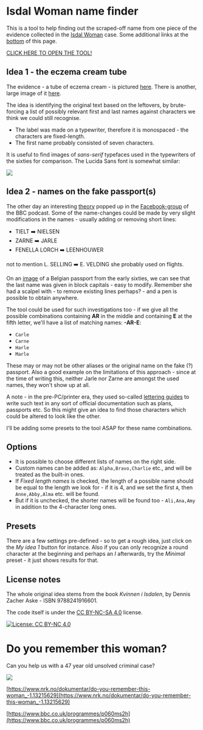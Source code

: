 # Isdal Woman name finder
This is a tool to help finding out the scraped-off name from one piece of the evidence collected in the [Isdal Woman](https://en.wikipedia.org/wiki/Isdal_Woman) case. Some additional links at the [bottom](#do-you-remember-this-woman?) of this page.

[CLICK HERE TO OPEN THE TOOL!](isdal.html)

## Idea 1 - the eczema cream tube

The evidence - a tube of eczema cream - is pictured [here](https://imgur.com/a/GWErhsA). There is another, large image of it [here](1ivtA9cvDXk6cGu2tuk39Qxd_19Mb9TWlcZkfZSXv7Og.jpg).

The idea is identifying the original text based on the leftovers, by brute-forcing a list of possibly relevant first and last names against characters we think we could still recognise.

- The label was made on a typewriter, therefore it is monospaced - the characters are fixed-length.
- The first name probably consisted of seven characters.

It is useful to find images of *sans-serif* typefaces used in the typewriters of the sixties for comparison. The Lucida Sans font is somewhat similar:

![](http://www.fontage.com/_images/large/ltype.gif)

## Idea 2 - names on the fake passport(s)

The other day an interesting [theory](https://www.facebook.com/groups/deathinicevalley/permalink/598847540485132/) popped up in the [Facebook-group](https://www.facebook.com/groups/deathinicevalley/) of the BBC podcast. Some of the name-changes could be made by very slight modifications in the names - usually adding or removing short lines:

- TIELT ➡️ NIELSEN
- ZARNE ➡️ JARLE
- FENELLA LORCH ➡️ LEENHOUWER

not to mention L. SELLING ➡️ E. VELDING she probably used on flights.

On an [image](https://imgur.com/a/CjerN0x) of a Belgian passport from the early sixties, we can see that the last name was given in block capitals - easy to modify. Remember she had a scalpel with - to remove existing lines perhaps? - and a pen is possible to obtain anywhere.

The tool could be used for such investigations too - if we give all the possible combinations containing **AR** in the middle and containing **E** at the fifth letter, we'll have a list of matching names: **-AR-E**:

- `Carle`
- `Carne`
- `Harle`
- `Marle`

These may or may not be other aliases or the original name on the fake (?) passport. Also a good example on the limitations of this approach - since at the time of writing this, neither Jarle nor Zarne are amongst the used names, they won't show up at all.

A note - in the pre-PC/printer era, they used so-called [lettering guides](https://en.wikipedia.org/wiki/Lettering_guide) to write such text in any sort of official documentation such as plans, passports etc. So this might give an idea to find those characters which could be altered to look like the other.

I'll be adding some presets to the tool ASAP for these name combinations.

## Options

- It is possible to choose different lists of names on the right side.
- Custom names can be added as: `Alpha,Bravo,Charlie` etc., and will be treated as the built-in ones.
- If *Fixed length names* is checked, the length of a possible name should be equal to the length we look for - if it is 4, and we set the first `A`, then `Anne,Abby,Alma` etc. will be found.
- But if it is unchecked, the shorter names will be found too - `Ali,Ana,Amy` in addition to the 4-character long ones.

## Presets

There are a few settings pre-defined - so to get a rough idea, just click on the *My idea 1* button for instance. Also if you can only recognize a round character at the beginning and perhaps an *I* afterwards, try the *Minimal* preset - it just shows results for that.

## License notes

The whole original idea stems from the book *Kvinnen i Isdalen*, by Dennis Zacher Aske - ISBN 9788241916601. 

The code itself is under the [CC BY-NC-SA 4.0](https://creativecommons.org/licenses/by-nc-sa/4.0/) license.

[![License: CC BY-NC 4.0](https://licensebuttons.net/l/by-nc/4.0/80x15.png)](https://creativecommons.org/licenses/by-nc/4.0/)

# Do you remember this woman?

Can you help us with a 47 year old unsolved criminal case?

![](https://gfx.nrk.no/QlzNqhT3Q1fwTH6TL-EtwgClPzJcuH35FGy3nvPgE6Xg)

[https://www.nrk.no/dokumentar/do-you-remember-this-woman_-1.13215629](https://www.nrk.no/dokumentar/do-you-remember-this-woman_-1.13215629)

[https://www.bbc.co.uk/programmes/p060ms2h](https://www.bbc.co.uk/programmes/p060ms2h)

